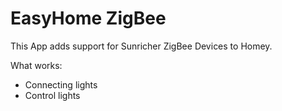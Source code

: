 # EasyHome ZigBee

This App adds support for Sunricher ZigBee Devices to Homey.

What works:

* Connecting lights
* Control lights